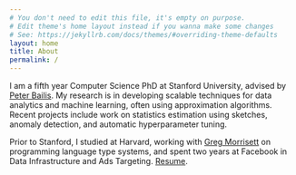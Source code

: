 ```yaml
---
# You don't need to edit this file, it's empty on purpose.
# Edit theme's home layout instead if you wanna make some changes
# See: https://jekyllrb.com/docs/themes/#overriding-theme-defaults
layout: home
title: About
permalink: /
---
```

I am a fifth year Computer Science PhD at Stanford University, advised by [Peter Bailis](http://www.bailis.org/).
My research is in developing scalable techniques for data analytics and machine learning, often using approximation algorithms.
Recent projects include work on statistics estimation using sketches, anomaly detection, and automatic hyperparameter tuning.

Prior to Stanford, I studied at Harvard, 
working with [Greg Morrisett](http://www.cs.cornell.edu/~jgm/) on programming language type systems, 
and spent two years at Facebook in Data Infrastructure and Ads Targeting. [Resume](/assets/resumeWeb.pdf).
